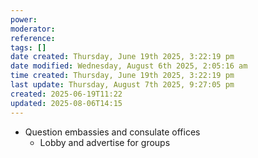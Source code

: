 ```yaml
---
power: 
moderator: 
reference: 
tags: []
date created: Thursday, June 19th 2025, 3:22:19 pm
date modified: Wednesday, August 6th 2025, 2:05:16 am
time created: Thursday, June 19th 2025, 3:22:19 pm
last update: Thursday, August 7th 2025, 9:27:05 pm
created: 2025-06-19T11:22
updated: 2025-08-06T14:15
---
```

- Question embassies and consulate offices
	- Lobby and advertise for groups
